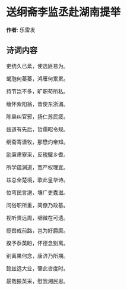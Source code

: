 # 送䌹斋李监丞赴湖南提举

**作者**: 乐雷发

## 诗词内容

吏统久已紊，使选匪易为。

蝎虺何蓁蓁，鸿雁何累累。

持节岂不多，旷职苟所私。

缅怀紫阳翁，昔使东浙湄。

陈臬纠官邪，扬仁苏民疲。

兹道有先后，哲儒昭令规。

䌹斋寄潇牧，那懋灼帝知。

励廉肃寮采，反税驩乡耆。

所学蕴渊道，宽严权理宜。

兹总全楚境，歌此皇华诗。

位穹民言邈，壤广吏蠹滋。

问俗职所重，简僚乃政基。

视听贵远周，细微在可遗。

揽辔戒前路，岂为好爵縻。

揆予忝英盼，怀德念别离。

别离果何念，康济乃所期。

懿兹远大业，肇此咨度时。

勗哉振英采，慰我湘民思。

